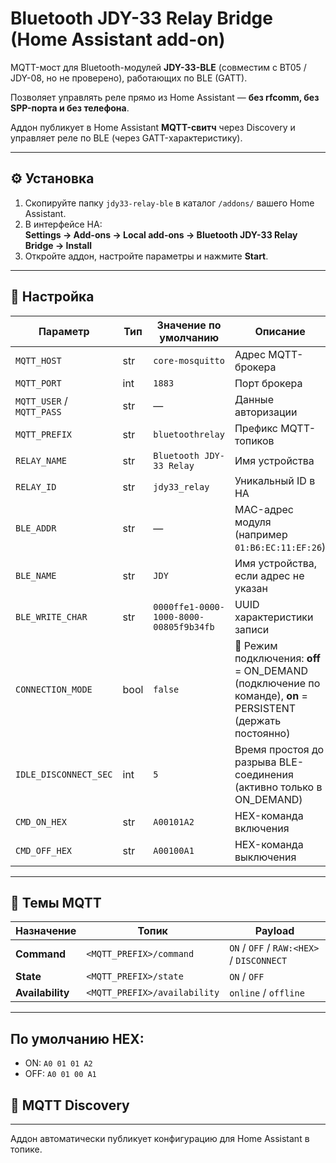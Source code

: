 # Bluetooth JDY-33 Relay Bridge (Home Assistant add-on)

MQTT-мост для Bluetooth-модулей **JDY-33-BLE** (совместим с BT05 / JDY-08, но не проверено), работающих по BLE (GATT).  

Позволяет управлять реле прямо из Home Assistant — **без rfcomm, без SPP-порта и без телефона**.

Аддон публикует в Home Assistant **MQTT-свитч** через Discovery и управляет реле по BLE (через GATT-характеристику).

---

## ⚙️ Установка
1. Скопируйте папку `jdy33-relay-ble` в каталог `/addons/` вашего Home Assistant.  
2. В интерфейсе HA:  
   **Settings → Add-ons → Local add-ons → Bluetooth JDY-33 Relay Bridge → Install**
3. Откройте аддон, настройте параметры и нажмите **Start**.

---

## 🔌 Настройка
| Параметр | Тип | Значение по умолчанию | Описание |
|-----------|------|----------------------|-----------|
| `MQTT_HOST` | str | `core-mosquitto` | Адрес MQTT-брокера |
| `MQTT_PORT` | int | `1883` | Порт брокера |
| `MQTT_USER` / `MQTT_PASS` | str | — | Данные авторизации |
| `MQTT_PREFIX` | str | `bluetoothrelay` | Префикс MQTT-топиков |
| `RELAY_NAME` | str | `Bluetooth JDY-33 Relay` | Имя устройства |
| `RELAY_ID` | str | `jdy33_relay` | Уникальный ID в HA |
| `BLE_ADDR` | str | — | MAC-адрес модуля (например `01:B6:EC:11:EF:26`) |
| `BLE_NAME` | str | `JDY` | Имя устройства, если адрес не указан |
| `BLE_WRITE_CHAR` | str | `0000ffe1-0000-1000-8000-00805f9b34fb` | UUID характеристики записи |
| `CONNECTION_MODE` | bool | `false` | 🔁 Режим подключения: **off** = ON_DEMAND (подключение по команде), **on** = PERSISTENT (держать постоянно) |
| `IDLE_DISCONNECT_SEC` | int | `5` | Время простоя до разрыва BLE-соединения (активно только в ON_DEMAND) |
| `CMD_ON_HEX` | str | `A00101A2` | HEX-команда включения |
| `CMD_OFF_HEX` | str | `A00100A1` | HEX-команда выключения |

---

## 📡 Темы MQTT
| Назначение | Топик | Payload |
|-------------|--------|----------|
| **Command** | `<MQTT_PREFIX>/command` | `ON` / `OFF` / `RAW:<HEX>` / `DISCONNECT` |
| **State** | `<MQTT_PREFIX>/state` | `ON` / `OFF` |
| **Availability** | `<MQTT_PREFIX>/availability` | `online` / `offline` |

---

## По умолчанию HEX:
- ON: `A0 01 01 A2`
- OFF: `A0 01 00 A1`

## 🧩 MQTT Discovery

---

Аддон автоматически публикует конфигурацию для Home Assistant в топике.


